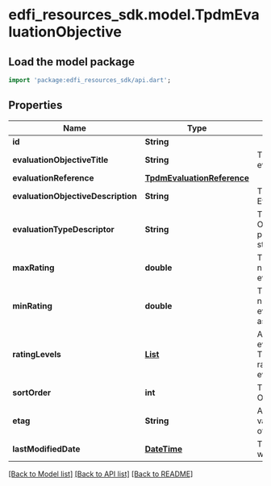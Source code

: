 # edfi_resources_sdk.model.TpdmEvaluationObjective

## Load the model package
```dart
import 'package:edfi_resources_sdk/api.dart';
```

## Properties
Name | Type | Description | Notes
------------ | ------------- | ------------- | -------------
**id** | **String** |  | [optional] 
**evaluationObjectiveTitle** | **String** | The name or title of the evaluation Objective. | 
**evaluationReference** | [**TpdmEvaluationReference**](TpdmEvaluationReference.md) |  | 
**evaluationObjectiveDescription** | **String** | The long description of the Evaluation Objective. | [optional] 
**evaluationTypeDescriptor** | **String** | The type of the evaluation Objective (e.g., observation, principal, peer, student survey, student growth). | [optional] 
**maxRating** | **double** | The maximum summary numerical rating or score for the evaluation Objective. | [optional] 
**minRating** | **double** | The minimum summary numerical rating or score for the evaluation Objective. If omitted, assumed to be 0.0. | [optional] 
**ratingLevels** | [**List<TpdmEvaluationObjectiveRatingLevel>**](TpdmEvaluationObjectiveRatingLevel.md) | An unordered collection of evaluationObjectiveRatingLevels. The descriptive level(s) of ratings (cut scores) for evaluation Objective. | [optional] [default to const []]
**sortOrder** | **int** | The sort order of this Evaluation Objective. | [optional] 
**etag** | **String** | A unique system-generated value that identifies the version of the resource. | [optional] 
**lastModifiedDate** | [**DateTime**](DateTime.md) | The date and time the resource was last modified. | [optional] 

[[Back to Model list]](../README.md#documentation-for-models) [[Back to API list]](../README.md#documentation-for-api-endpoints) [[Back to README]](../README.md)


